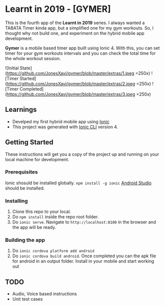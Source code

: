 # Learnt in 2019 - [GYMER]

This is the fourth app of the **Learnt in 2019** series. I always wanted a TABATA Timer kinda app, but a simplified one for my gym workouts. So, I thought why not build one, and experiment on the hybrid mobile app development.

**Gymer** is a mobile based timer app built using Ionic 4. With this, you can set timer for your gym workouts intervals and you can check the total time for the whole workout session.

![Initial State](https://github.com/JonesXavi/gymer/blob/master/extras/1.jpeg =250x)
![Timer Started](https://github.com/JonesXavi/gymer/blob/master/extras/2.jpeg =250x)
![Timer Completed](https://github.com/JonesXavi/gymer/blob/master/extras/3.jpeg =250x)

## Learnings

* Develped my first hybrid mobile app using [Ionic](https://ionicframework.com/)
* This project was generated with [Ionic CLI](https://ionicframework.com/getting-started#cli) version 4.

## Getting Started

These instructions will get you a copy of the project up and running on your local machine for development.

### Prerequisites

Ionic shosuld be installed globally. ```npm install -g ionic```
[Android Studio](https://developer.android.com/studio/install.html) should be installed.

### Installing

1. Clone this repo to your local.
2. Do ```npm install``` inside the repo root folder.
3. Do ```ionic serve```. Navigate to ```http://localhost:8100``` in the browser and the app will be ready.

### Building the app
1. Do ```ionic cordova platform add android```
2. Do ```ionic cordova build android```. Once completed you can the apk file for android in an output folder. Install in your mobile and start working out

## TODO
* Audio, Voice based instructions
* Unit test cases
